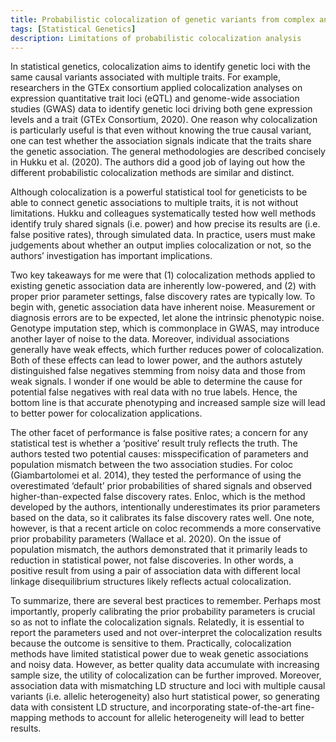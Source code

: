 ```yaml
---
title: Probabilistic colocalization of genetic variants from complex and molecular traits: promise and limitations. (Hukku et al. 2020 AJHG)
tags: [Statistical Genetics]
description: Limitations of probabilistic colocalization analysis
---
```


In statistical genetics, colocalization aims to identify genetic loci with the same causal variants associated with multiple traits. For example, researchers in the GTEx consortium applied colocalization analyses on expression quantitative trait loci (eQTL) and genome-wide association studies (GWAS) data to identify genetic loci driving both gene expression levels and a trait (GTEx Consortium, 2020). One reason why colocalization is particularly useful is that even without knowing the true causal variant, one can test whether the association signals indicate that the traits share the genetic association. The general methodologies are described concisely in Hukku et al. (2020). The authors did a good job of laying out how the different probabilistic colocalization methods are similar and distinct.

Although colocalization is a powerful statistical tool for geneticists to be able to connect genetic associations to multiple traits, it is not without limitations. Hukku and colleagues systematically tested how well methods identify truly shared signals (i.e. power) and how precise its results are (i.e. false positive rates), through simulated data. In practice, users must make judgements about whether an output implies colocalization or not, so the authors’ investigation has important implications.

Two key takeaways for me were that (1) colocalization methods applied to existing genetic association data are inherently low-powered, and (2) with proper prior parameter settings, false discovery rates are typically low. To begin with, genetic association data have inherent noise. Measurement or diagnosis errors are to be expected, let alone the intrinsic phenotypic noise. Genotype imputation step, which is commonplace in GWAS, may introduce another layer of noise to the data. Moreover, individual associations generally have weak effects, which further reduces power of colocalization. Both of these effects can lead to lower power, and the authors astutely distinguished false negatives stemming from noisy data and those from weak signals. I wonder if one would be able to determine the cause for potential false negatives with real data with no true labels. Hence, the bottom line is that accurate phenotyping and increased sample size will lead to better power for colocalization applications.

The other facet of performance is false positive rates; a concern for any statistical test is whether a ‘positive’ result truly reflects the truth. The authors tested two potential causes: misspecification of parameters and population mismatch between the two association studies. For coloc (Giambartolomei et al. 2014), they tested the performance of using the overestimated ‘default’ prior probabilities of shared signals and observed higher-than-expected false discovery rates. Enloc, which is the method developed by the authors, intentionally underestimates its prior parameters based on the data, so it calibrates its false discovery rates well. One note, however, is that a recent article on coloc recommends a more conservative prior probability parameters (Wallace et al. 2020). On the issue of population mismatch, the authors demonstrated that it primarily leads to reduction in statistical power, not false discoveries. In other words, a positive result from using a pair of association data with different local linkage disequilibrium structures likely reflects actual colocalization. 

To summarize, there are several best practices to remember. Perhaps most importantly, properly calibrating the prior probability parameters is crucial so as not to inflate the colocalization signals. Relatedly, it is essential to report the parameters used and not over-interpret the colocalization results because the outcome is sensitive to them. Practically, colocalization methods have limited statistical power due to weak genetic associations and noisy data. However, as better quality data accumulate with increasing sample size, the utility of colocalization can be further improved. Moreover, association data with mismatching LD structure and loci with multiple causal variants (i.e. allelic heterogeneity) also hurt statistical power, so generating data with consistent LD structure, and incorporating state-of-the-art fine-mapping methods to account for allelic heterogeneity will lead to better results.
